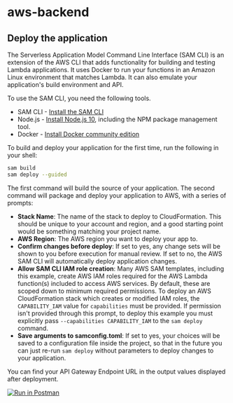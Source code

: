 # aws-backend

## Deploy the application

The Serverless Application Model Command Line Interface (SAM CLI) is an extension of the AWS CLI that adds functionality for building and testing Lambda applications. It uses Docker to run your functions in an Amazon Linux environment that matches Lambda. It can also emulate your application's build environment and API.

To use the SAM CLI, you need the following tools.

* SAM CLI - [Install the SAM CLI](https://docs.aws.amazon.com/serverless-application-model/latest/developerguide/serverless-sam-cli-install.html)
* Node.js - [Install Node.js 10](https://nodejs.org/en/), including the NPM package management tool.
* Docker - [Install Docker community edition](https://hub.docker.com/search/?type=edition&offering=community)

To build and deploy your application for the first time, run the following in your shell:

```bash
sam build
sam deploy --guided
```

The first command will build the source of your application. The second command will package and deploy your application to AWS, with a series of prompts:

* **Stack Name**: The name of the stack to deploy to CloudFormation. This should be unique to your account and region, and a good starting point would be something matching your project name.
* **AWS Region**: The AWS region you want to deploy your app to.
* **Confirm changes before deploy**: If set to yes, any change sets will be shown to you before execution for manual review. If set to no, the AWS SAM CLI will automatically deploy application changes.
* **Allow SAM CLI IAM role creation**: Many AWS SAM templates, including this example, create AWS IAM roles required for the AWS Lambda function(s) included to access AWS services. By default, these are scoped down to minimum required permissions. To deploy an AWS CloudFormation stack which creates or modified IAM roles, the `CAPABILITY_IAM` value for `capabilities` must be provided. If permission isn't provided through this prompt, to deploy this example you must explicitly pass `--capabilities CAPABILITY_IAM` to the `sam deploy` command.
* **Save arguments to samconfig.toml**: If set to yes, your choices will be saved to a configuration file inside the project, so that in the future you can just re-run `sam deploy` without parameters to deploy changes to your application.

You can find your API Gateway Endpoint URL in the output values displayed after deployment.

[![Run in Postman](https://run.pstmn.io/button.svg)](https://app.getpostman.com/run-collection/f766714d87bf1249a444#?env%5BVoyager%5D=W3sia2V5IjoiQ2xUb2tlblJlc3BvbnNlIiwidmFsdWUiOiIiLCJlbmFibGVkIjp0cnVlfSx7ImtleSI6IkdldCBjbCB0b2tlbiBob3N0IiwidmFsdWUiOiIiLCJlbmFibGVkIjp0cnVlfSx7ImtleSI6IlZlcmlmeSBjbCB0b2tlbiBob3N0IiwidmFsdWUiOiIiLCJlbmFibGVkIjp0cnVlfV0=)